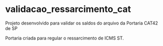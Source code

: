 # validacao_ressarcimento_cat

Projeto desenvolvido para validar os saldos do arquivo da Portaria CAT42 de SP

Portaria criada para regular o ressarcimento de ICMS ST.
